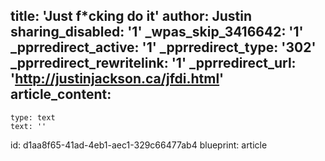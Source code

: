title: 'Just f*cking do it'
author: Justin
sharing_disabled: '1'
_wpas_skip_3416642: '1'
_pprredirect_active: '1'
_pprredirect_type: '302'
_pprredirect_rewritelink: '1'
_pprredirect_url: 'http://justinjackson.ca/jfdi.html'
article_content:
  -
    type: text
    text: ''
id: d1aa8f65-41ad-4eb1-aec1-329c66477ab4
blueprint: article
